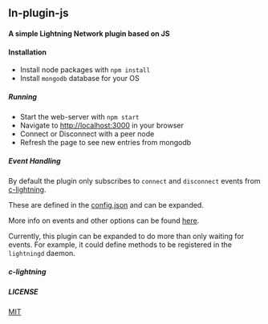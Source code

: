 ## ln-plugin-js

#### A simple Lightning Network plugin based on JS

#### Installation

* Install node packages with `npm install`
* Install `mongodb` database for your OS

##### Running 

* Start the web-server with `npm start`
* Navigate to [http://localhost:3000](http://localhost:3000) in your browser
* Connect or Disconnect with a peer node 
* Refresh the page to see new entries from mongodb

##### Event Handling

By default the plugin only subscribes to `connect` and `disconnect` events from [c-lightning](https://github.com/ElementsProject/lightning).

These are defined in the [config.json](https://github.com/Actinium-project/ln-plugin-js/blob/master/config.json#L7) and can be expanded.

More info on events and other options can be found [here](https://lightning.readthedocs.io/PLUGINS.html#a-day-in-the-life-of-a-plugin).

Currently, this plugin can be expanded to do more than only waiting for events. For example, it could define methods to be registered in the `lightningd` daemon.

##### c-lightning

##### LICENSE

[MIT](https://github.com/Actinium-project/ln-plugin-js/blob/master/LICENSE)